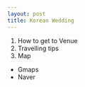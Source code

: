 ```yaml
---
layout: post
title: Korean Wedding
---
```


1. How to get to Venue
2. Travelling tips
3. Map
  - Gmaps
  - Naver
